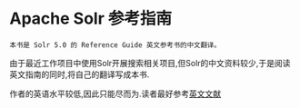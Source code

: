 # Apache Solr 参考指南

    本书是 Solr 5.0 的 Reference Guide 英文参考书的中文翻译。
由于最近工作项目中使用Solr开展搜索相关项目,但Solr的中文资料较少,于是阅读英文指南的同时,将自己的翻译写成本书.

作者的英语水平较低,因此只能尽而为.读者最好参考[英文文献](http://archive.apache.org/dist/lucene/solr/ref-guide/apache-solr-ref-guide-5.0.pdf)